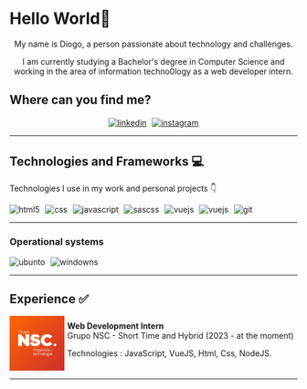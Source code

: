 # Hello World👋

<div style="text-align:center;">

My name is Diogo, a person passionate about technology and challenges.

I am currently studying a Bachelor's degree in Computer Science and working in the area of ​​information techno0logy as a web developer intern.

</div>

## Where can you find me?

<div style="display: flex; justify-content:center; column-gap:1vw; row-gap:1vw;">
   <a href="https://www.linkedin.com/in/diogohsp/">
      <img align="center" alt="linkedin" src="https://img.shields.io/badge/LinkedIn-0077B5?style=for-the-badge&logo=linkedin&logoColor=white">
      
   </a>
   <a href="https://www.instagram.com/diogo.hsp/">
      <img align="center" alt="instagram" src="https://img.shields.io/badge/Instagram-E4405F?style=for-the-badge&logo=instagram&logoColor=white">
   </a>
</div>
<hr>

## Technologies and Frameworks 💻

Technologies I use in my work and personal projects 👇

<div style="display: flex; column-gap:1vw; row-gap:1vw;">
  <img align="center" alt="html5" src="https://img.shields.io/badge/HTML5-E34F26?style=for-the-badge&logo=html5&logoColor=white">
   <img align="center" alt="css" src="https://img.shields.io/badge/CSS3-1572B6?style=for-the-badge&logo=css3&logoColor=white">
   <img align="center" alt="javascript" src="https://img.shields.io/badge/JavaScript-F7DF1E?style=for-the-badge&logo=javascript&logoColor=black">
   <img align="center" alt="sascss" src="https://img.shields.io/badge/Sass-CC6699?style=for-the-badge&logo=sass&logoColor=whit">
   <img align="center" alt="vuejs" src="https://img.shields.io/badge/Vue.js-35495E?style=for-the-badge&logo=vue.js&logoColor=4FC08D">
   <img align="center" alt="vuejs" src="https://img.shields.io/badge/Node.js-43853D?style=for-the-badge&logo=node.js&logoColor=white">
   <img align="center" alt="git" src="https://img.shields.io/badge/GIT-E44C30?style=for-the-badge&logo=git&logoColor=white">

</div>

<hr>

### Operational systems

<div style="display: flex; column-gap:1vw; row-gap:1vw;">
   <img align="center" alt="ubunto" src="https://img.shields.io/badge/Ubuntu-E95420?style=for-the-badge&logo=ubuntu&logoColor=white">
   <img align="center" alt="windowns" src="https://img.shields.io/badge/Windows-0078D6?style=for-the-badge&logo=windows&logoColor=white">
</div>
<hr>

## Experience ✅

<div style="display: flex; align-items:center; column-gap:5px;">

   <img align="center" alt="nsc-logo" src="./assets/logo-grupo-nsc.png" style="width: 6rem">
   
   <div style="display: flex; flex-direction:column;">
   <strong>Web Development Intern</strong>
   Grupo NSC - Short Time and Hybrid (2023 - at the moment)
   
   Technologies : JavaScript, VueJS, Html, Css, NodeJS.

   </div>
   
</div>

<hr>
